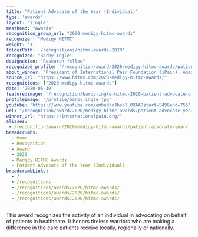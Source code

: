 ```yaml
---
title: "Patient Advocate of the Year (Individual)"
type: 'awards'
layout: 'single'
masthead: "Awards"
recognition_group_url: "2020-medigy-hitmc-awards"
recognizer: "Medigy HITMC"
weight: '1'
folderPath: '/recognitions/hitmc-awards-2020'
recognized: "Barby Ingle"
designation: "Research fellow"
recognized_profile: "/recognition/award/2020/medigy-hitmc-awards/patient-advocate-year/"
about_winner: "President of International Pain Foundation (iPain), Amazon Best Selling Author, and Reality TV Personality"
source_url: "https://www.hitmc.com/2020-medigy-hitmc-awards/"
recognitions: ["2020-medigy-hitmc-awards"]
date: '2020-06-30'
featuredimage: '/recognition/barby-ingle-hitmc-2020-patient-advocate-of-the-year.jpg'
profileimage: '/profile/barby-ingle.jpg'
youtube: 'https://www.youtube.com/embed/oJhob7_0XAA?start=549&end=755'
url: "/recognition/award/2020/medigy-hitmc-awards/patient-advocate-year"
winner_url: "https://internationalpain.org/"
aliases:
 - /recognition/award/2020/medigy-hitmc-awards/patient-advocate-year/
breadcrumbs:
  - Home
  - Recognition
  - Award
  - 2020
  - Medigy HITMC Awards
  - Patient Advocate of the Year (Individual)
breadcrumbLinks:
  - /
  - /recognitions
  - /recognitions/awards/2020/hitmc-awards/
  - /recognitions/awards/2020/hitmc-awards/
  - /recognitions/awards/2020/hitmc-awards/
---
```


This award recognizes the activity of an individual in advocating on behalf of patients in healthcare. It honors tireless warriors who are making a difference in the care patients receive locally, regionally or nationally.